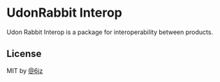 # UdonRabbit Interop

Udon Rabbit Interop is a package for interoperability between products.

## License

MIT by [@6jz](https://twitter.com/6jz)

